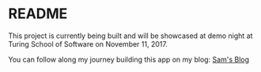 # README

This project is currently being built and will be showcased at demo night at Turing School of Software on November 11, 2017.

You can follow along my journey building this app on my blog: [Sam's Blog](https://naydaysite.wordpress.com/)
